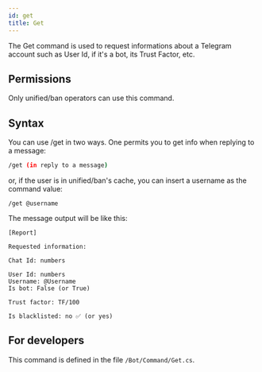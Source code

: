 ```yaml
---
id: get
title: Get
---
```


The Get command is used to request informations about a Telegram account such as User Id, if it's a bot, its Trust Factor, etc.

## Permissions

Only unified/ban operators can use this command.

## Syntax

You can use /get in two ways. One permits you to get info when replying to a message:

```bash
/get (in reply to a message)
```

or, if the user is in unified/ban's cache, you can insert a username as the command value:

```
/get @username
```

The message output will be like this:

```
[Report]

Requested information:

Chat Id: numbers

User Id: numbers
Username: @Username
Is bot: False (or True)

Trust factor: TF/100 

Is blacklisted: no ✅ (or yes)
```

## For developers

This command is defined in the file `/Bot/Command/Get.cs`.

